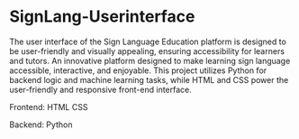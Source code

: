 # SignLang-Userinterface
The user interface of the Sign Language Education platform is designed to be user-friendly and visually appealing, ensuring accessibility for learners and tutors.
An innovative platform designed to make learning sign language accessible, interactive, and enjoyable. This project utilizes Python for backend logic and machine learning tasks, while HTML and CSS power the user-friendly and responsive front-end interface.

Frontend:
HTML
CSS

Backend:
Python
